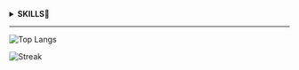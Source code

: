 <details>
<summary><strong> SKILLS🌟</strong></summary>
 
### Skills 💻 
<div>
  <img src="https://raw.githubusercontent.com/devicons/devicon/master/icons/html5/html5-original.svg" title="HTML5" width="40" height="40"/>
  <img src="https://raw.githubusercontent.com/devicons/devicon/master/icons/css3/css3-original.svg"  title="CSS3"width="40" height="40"/>
  <img src="https://raw.githubusercontent.com/devicons/devicon/master/icons/javascript/javascript-original.svg" title="JavaScript" width="40" height="40"/>
  <img src="https://raw.githubusercontent.com/devicons/devicon/master/icons/react/react-original.svg" title="React" width="40" height="40"/>
 <img src='https://raw.githubusercontent.com/devicons/devicon/master/icons/typescript/typescript-original.svg' title='Typescript' height='40'>
  <img src="https://avatars.githubusercontent.com/u/20658825?s=200&v=4" title="Styled-Components" width="40" height="40" />
  <img src="https://raw.githubusercontent.com/devicons/devicon/master/icons/bash/bash-original.svg" title="Bash" width="40" height="40"/>
  <img src="https://github.com/devicons/devicon/blob/master/icons/python/python-original.svg" title="Python" width="40" height="40"/>
</div>

### Tools 🧰

<div>
  <img src="https://raw.githubusercontent.com/devicons/devicon/master/icons/mysql/mysql-original.svg" title="MySQL" width="40" height="40"/>
  <img src="https://raw.githubusercontent.com/devicons/devicon/master/icons/mongodb/mongodb-original.svg" title="MongoDB" width="40" height="40"/>
<!--   <img src="https://raw.githubusercontent.com/devicons/devicon/master/icons/postgresql/postgresql-original.svg" title="PostgresSQL" width="40" height="40"/> -->
  <img src="https://raw.githubusercontent.com/devicons/devicon/master/icons/git/git-original.svg" title="Git" width="40" height="40"/>
</div>
<!-- <img src="https://raw.githubusercontent" title="" /> -->

### Skills in learning 🧑‍🎓

<div>
<!--  <img src="https://raw.githubusercontent.com/devicons/devicon/master/icons/tailwindcss/tailwindcss-plain.svg" title="TailwindCSS" height="40"> -->
 <img src='https://raw.githubusercontent.com/devicons/devicon/master/icons/nodejs/nodejs-original.svg' title='Node' height='40'>
 <img src='https://raw.githubusercontent.com/devicons/devicon/master/icons/figma/figma-original.svg' title='Figma' height='40'>
</div>
</details>
<hr>

![Top Langs](https://github-readme-stats.vercel.app/api/top-langs/?username=JHONATAN2022&langs_count=8&show_icons=true&line_height=20&title_color=7A7ADB&text_color=D3D3D3&bg_color=0,000000,130F40&layout=compact&hide_border=true)

<!-- ![Used Languages](https://github-readme-stats.vercel.app/api/wakatime?username=jhonatan2022&title_color=7A7ADB&text_color=D3D3D3&bg_color=0,000000,130F40&layout=compact&hide_border=true) -->

![Streak](https://streak-stats.demolab.com/?user=jhonatan2022&card_width=500&background=0,000000,130F40&dates=EBEBEB&border=EB545400&stroke=FFFFFF&ring=FF0000&fire=FF0000&currStreakNum=EBEBEB&sideNums=EBEBEB&currStreakLabel=FF0006&sideLabels=48F5FF)
